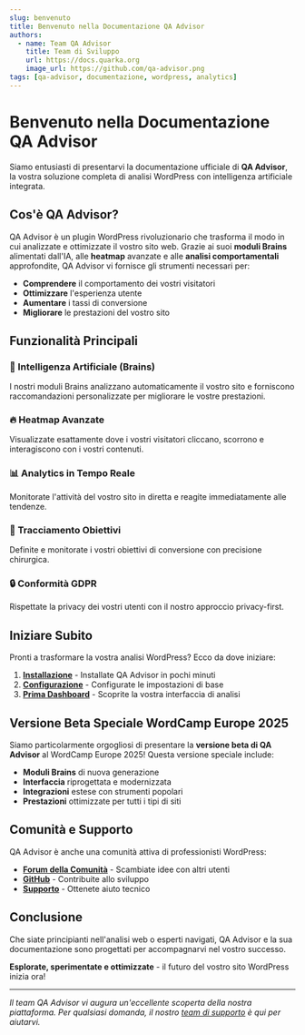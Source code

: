 ```yaml
---
slug: benvenuto
title: Benvenuto nella Documentazione QA Advisor
authors:
  - name: Team QA Advisor
    title: Team di Sviluppo
    url: https://docs.quarka.org
    image_url: https://github.com/qa-advisor.png
tags: [qa-advisor, documentazione, wordpress, analytics]
---
```


# Benvenuto nella Documentazione QA Advisor

Siamo entusiasti di presentarvi la documentazione ufficiale di **QA Advisor**, la vostra soluzione completa di analisi WordPress con intelligenza artificiale integrata.

<!-- truncate -->

## Cos'è QA Advisor?

QA Advisor è un plugin WordPress rivoluzionario che trasforma il modo in cui analizzate e ottimizzate il vostro sito web. Grazie ai suoi **moduli Brains** alimentati dall'IA, alle **heatmap** avanzate e alle **analisi comportamentali** approfondite, QA Advisor vi fornisce gli strumenti necessari per:

- **Comprendere** il comportamento dei vostri visitatori
- **Ottimizzare** l'esperienza utente
- **Aumentare** i tassi di conversione
- **Migliorare** le prestazioni del vostro sito

## Funzionalità Principali

### 🧠 Intelligenza Artificiale (Brains)
I nostri moduli Brains analizzano automaticamente il vostro sito e forniscono raccomandazioni personalizzate per migliorare le vostre prestazioni.

### 🔥 Heatmap Avanzate
Visualizzate esattamente dove i vostri visitatori cliccano, scorrono e interagiscono con i vostri contenuti.

### 📊 Analytics in Tempo Reale
Monitorate l'attività del vostro sito in diretta e reagite immediatamente alle tendenze.

### 🎯 Tracciamento Obiettivi
Definite e monitorate i vostri obiettivi di conversione con precisione chirurgica.

### 🔒 Conformità GDPR
Rispettate la privacy dei vostri utenti con il nostro approccio privacy-first.

## Iniziare Subito

Pronti a trasformare la vostra analisi WordPress? Ecco da dove iniziare:

1. **[Installazione](/docs/user-manual/getting-started/installation)** - Installate QA Advisor in pochi minuti
2. **[Configurazione](/docs/user-manual/getting-started/environment-setup)** - Configurate le impostazioni di base
3. **[Prima Dashboard](/docs/user-manual/screens-and-operations/dashboard)** - Scoprite la vostra interfaccia di analisi

## Versione Beta Speciale WordCamp Europe 2025

Siamo particolarmente orgogliosi di presentare la **versione beta di QA Advisor** al WordCamp Europe 2025! Questa versione speciale include:

- **Moduli Brains** di nuova generazione
- **Interfaccia** riprogettata e modernizzata
- **Integrazioni** estese con strumenti popolari
- **Prestazioni** ottimizzate per tutti i tipi di siti

## Comunità e Supporto

QA Advisor è anche una comunità attiva di professionisti WordPress:

- **[Forum della Comunità](https://community.quarka.org)** - Scambiate idee con altri utenti
- **[GitHub](https://github.com/quarka-org/qa-advisor)** - Contribuite allo sviluppo
- **[Supporto](mailto:support@quarka.org)** - Ottenete aiuto tecnico

## Conclusione

Che siate principianti nell'analisi web o esperti navigati, QA Advisor e la sua documentazione sono progettati per accompagnarvi nel vostro successo.

**Esplorate, sperimentate e ottimizzate** - il futuro del vostro sito WordPress inizia ora!

---

*Il team QA Advisor vi augura un'eccellente scoperta della nostra piattaforma. Per qualsiasi domanda, il nostro [team di supporto](/docs/user-manual/screens-and-operations/help) è qui per aiutarvi.*
